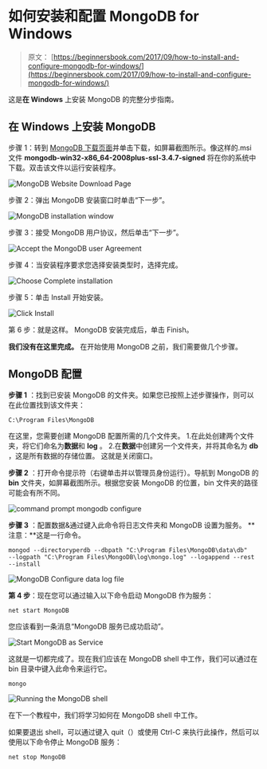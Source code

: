 # 如何安装和配置 MongoDB for Windows

> 原文： [https://beginnersbook.com/2017/09/how-to-install-and-configure-mongodb-for-windows/](https://beginnersbook.com/2017/09/how-to-install-and-configure-mongodb-for-windows/)

这是**在 Windows** 上安装 MongoDB 的完整分步指南。

## 在 Windows 上安装 MongoDB

步骤 1：转到 [MongoDB 下载页面](https://www.mongodb.com/download-center#community)并单击下载，如屏幕截图所示。像这样的.msi 文件 **mongodb-win32-x86_64-2008plus-ssl-3.4.7-signed** 将在你的系统中下载。双击该文件以运行安装程序。

![MongoDB Website Download Page](img/53dce56ebbd437bd38d0493245bd87f1.jpg)

步骤 2：弹出 MongoDB 安装窗口时单击“下一步”。

![MongoDB installation window](img/c50865495989cc2bb1ad5b271a6453f2.jpg)

步骤 3：接受 MongoDB 用户协议，然后单击“下一步”。

![Accept the MongoDB user Agreement](img/eb2e906400d5fe4d9f996a24e438c3a2.jpg)

步骤 4：当安装程序要求您选择安装类型时，选择完成。

![Choose Complete installation](img/0964c4a7af600f1ca7c53efc6616e512.jpg)

步骤 5：单击 Install 开始安装。

![Click Install](img/2612b861f7e6082dd0ea3ca04232d85b.jpg)

第 6 步：就是这样。 MongoDB 安装完成后，单击 Finish。

**我们没有在这里完成。** 在开始使用 MongoDB 之前，我们需要做几个步骤。

## MongoDB 配置

**步骤 1** ：找到已安装 MongoDB 的文件夹。如果您已按照上述步骤操作，则可以在此位置找到该文件夹​​：

```
C:\Program Files\MongoDB
```

在这里，您需要创建 MongoDB 配置所需的几个文件夹。
1.在此处创建两个文件夹，将它们命名为**数据**和 **log** 。
2.在**数据**中创建另一个文件夹，并将其命名为 **db** ，这是所有数据的存储位置。
这就是关闭窗口。

**步骤 2** ：打开命令提示符（右键单击并以管理员身份运行）。导航到 MongoDB 的 **bin** 文件夹，如屏幕截图所示。根据您安装 MongoDB 的位置，bin 文件夹的路径可能会有所不同。

![command prompt mongodb configure](img/0340f456cc1f6e4b707502ed7428a06e.jpg)

**步骤 3** ：配置数据&amp;通过键入此命令将日志文件夹和 MongoDB 设置为服务。 **注意：**这是一行命令。

```
mongod --directoryperdb --dbpath "C:\Program Files\MongoDB\data\db" 
--logpath "C:\Program Files\MongoDB\log\mongo.log" --logappend --rest --install
```

![MongoDB Configure data log file](img/5a7090cf71279fb8da4b69c69f841f8e.jpg)

**第 4 步**：现在您可以通过输入以下命令启动 MongoDB 作为服务：

```
net start MongoDB
```

您应该看到一条消息“MongoDB 服务已成功启动”。

![Start MongoDB as Service](img/38403ee09bc71f00f49ecb3628de16fd.jpg)

这就是一切都完成了。现在我们应该在 MongoDB shell 中工作，我们可以通过在 bin 目录中键入此命令来运行它。

```
mongo
```

![Running the MongoDB shell](img/d758e8206d7bda1f9d3cf4a4371375af.jpg)

在下一个教程中，我们将学习如何在 MongoDB shell 中工作。

如果要退出 shell，可以通过键入 quit（）或使用 Ctrl-C 来执行此操作，然后可以使用以下命令停止 MongoDB 服务：

```
net stop MongoDB
```